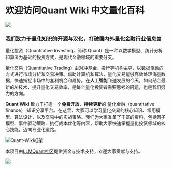 # 欢迎访问Quant Wiki 中文量化百科

![](https://fastly.jsdelivr.net/gh/bucketio/img16@main/2025/01/22/1737576282344-066b9a04-c289-45ea-a3b4-581ea7b5508f.51)

### 我们致力于量化知识的开源与汉化，打破国内外量化金融行业信息差

量化投资（Quantitative Investing，简称 Quant）是一种以数学模型、统计分析和算法为基础的投资方式，是现代金融领域的重要分支。

量化交易（Quantitative Trading）由对冲基金、投行等机构主导，以数据驱动的方式进行市场分析和交易决策。借助计算机和算法，量化交易能够高效处理海量数据，快速捕捉市场中的套利机会和趋势。在**人工智能**飞速发展的今天，如何结合最新的AI技术，提升量化交易效率，是每个量化投资者需要思考的问题，也是我们努力的方向。

**Quant Wiki** 致力于打造一个**免费开放**、**持续更新**的 量化金融（quantitative finance） 知识分享平台。在这里，大家可以学习量化交易的核心知识、常用模型、算法设计，以及交易中的实战策略。我们为大家准备了丰富的资料，包括因子模型、事件驱动策略、执行成本优化等内容，帮助大家快速掌握量化投资领域的核心技能，迈向专业化道路。

![Quant-Wiki框架](https://fastly.jsdelivr.net/gh/bucketio/img12@main/2025/01/21/1737422354226-7661075b-8ae2-4716-9569-7c8ec95323ae.png)

本项目由[LLMQuant社区](https://llmquant.com/)提供资金与技术支持，欢迎大家贡献与支持。

![](https://fastly.jsdelivr.net/gh/bucketio/img9@main/2024/10/20/1729465031968-b3c8959e-1d37-4b8a-91b1-b0b0dfe25143.png)
